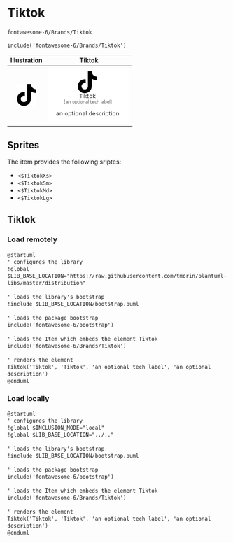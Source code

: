 # Tiktok


```text
fontawesome-6/Brands/Tiktok
```

```text
include('fontawesome-6/Brands/Tiktok')
```



| Illustration | Tiktok |
| :---: | :---: |
| ![illustration for Illustration](../../fontawesome-6/Brands/Tiktok.png) | ![illustration for Tiktok](../../fontawesome-6/Brands/Tiktok.Local.png) |



## Sprites
The item provides the following sriptes:

- `<$TiktokXs>`
- `<$TiktokSm>`
- `<$TiktokMd>`
- `<$TiktokLg>`





## Tiktok

### Load remotely
```plantuml
@startuml
' configures the library
!global $LIB_BASE_LOCATION="https://raw.githubusercontent.com/tmorin/plantuml-libs/master/distribution"

' loads the library's bootstrap
!include $LIB_BASE_LOCATION/bootstrap.puml

' loads the package bootstrap
include('fontawesome-6/bootstrap')

' loads the Item which embeds the element Tiktok
include('fontawesome-6/Brands/Tiktok')

' renders the element
Tiktok('Tiktok', 'Tiktok', 'an optional tech label', 'an optional description')
@enduml
```

### Load locally
```plantuml
@startuml
' configures the library
!global $INCLUSION_MODE="local"
!global $LIB_BASE_LOCATION="../.."

' loads the library's bootstrap
!include $LIB_BASE_LOCATION/bootstrap.puml

' loads the package bootstrap
include('fontawesome-6/bootstrap')

' loads the Item which embeds the element Tiktok
include('fontawesome-6/Brands/Tiktok')

' renders the element
Tiktok('Tiktok', 'Tiktok', 'an optional tech label', 'an optional description')
@enduml
```

